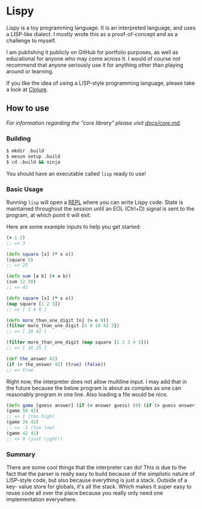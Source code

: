 # Lispy

Lispy is a toy programming language. It is an interpreted language, and uses a
LISP-like dialect. I mostly wrote this as a proof-of-concept and as a challenge
to myself.

I am publishing it publicly on GitHub for portfolio purposes, as well as
educational for anyone who may come across it. I would of course not recommend
that anyone seriously use it for anything other than playing around or learning.

If you like the idea of using a LISP-style programming language, please take a
look at [Clojure](https://github.com/clojure/clojure).

## How to use

_For information regarding the "core library" please visit [docs/core.md](docs/core.md)._

### Building

```bash
$ mkdir .build
$ meson setup .build
$ cd .build && ninja
```

You should have an executable called `lisp` ready to use!

### Basic Usage

Running `lisp` will open a [REPL](https://en.wikipedia.org/wiki/Read%E2%80%93eval%E2%80%93print_loop)
where you can write Lispy code. State is maintained throughout the session until
an EOL (Ctrl+D) signal is sent to the program, at which point it will exit.

Here are some example inputs to help you get started:

```clojure
(+ 1 2)
;; => 3
```

```clojure
(defn square [x] (* x x))
(square 5)
;; => 25
```

```clojure
(defn sum [a b] (+ a b))
(sum 12 30)
;; => 42
```

```clojure
(defn square [x] (* x x))
(map square [1 2 3])
;; => [ 1 4 9 ]
```

```clojure
(defn more_than_one_digit [n] (> n 9))
(filter more_than_one_digit [4 9 18 42 3])
;; => [ 18 42 ]
```

```clojure
(filter more_than_one_digit (map square [1 2 3 4 5]))
;; => [ 16 25 ]
```

```clojure
(def the_answer 42)
(if (= the_answer 42) (true) (false))
;; => true
```

Right now, the interpreter does not allow multiline input. I may add that in the
future because the below program is about as complex as one can reasonably program
in one line. Also loading a file would be nice.

```clojure
(defn game [guess answer] (if (= answer guess) (0) (if (> guess answer) (1) (-1))))
(game 50 42)
;; => 1 (too high)
(game 24 42)
;; => -1 (too low)
(game 42 42)
;; => 0 (just right!)
```

### Summary

There are some cool things that the interpreter can do! This is due to the fact
that the parser is really easy to build because of the simplistic nature of
LISP-style code, but also because everything is just a stack. Outside of a key-
value store for globals, it's all the stack. Which makes it super easy to reuse
code all over the place because you really only need one implementation
everywhere.
